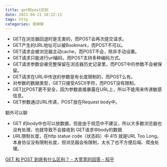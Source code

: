 ```yaml
---
title: get和post区别
date: 2021-04-21 10:22:13
tags: http
categories: 简单聊
---
```






- GET在浏览器回退时是无害的，而POST会再次提交请求。
- GET产生的URL地址可以被Bookmark，而POST不可以。
- GET请求会被浏览器主动cache，而POST不会，除非手动设置。
- GET请求只能进行url编码，而POST支持多种编码方式。
- GET请求参数会被完整保留在浏览器历史记录里，而POST中的参数不会被保留。
- GET请求在URL中传送的参数是有长度限制的，而POST么有。
- 对参数的数据类型，GET只接受ASCII字符，而POST没有限制。
- GET比POST更不安全，因为参数直接暴露在URL上，所以不能用来传递敏感信息。
- GET参数通过URL传递，POST放在Request body中。



额外可以聊

- GET 的body中也可以放数据，但是由于规范中不建议，所以大多数浏览器也没有处理，也就导致不会接收到 GET请求中body的数据
- URL限制长度，在http statue code（状态码）中 415 就是URL Too Long。本身协议没有限制长度，但浏览器会有限制，太长了也不方便后端、爬虫处理。



[GET 和 POST 到底有什么区别？ - 大宽宽的回答 - 知乎]( https://www.zhihu.com/question/28586791/answer/767316172)



